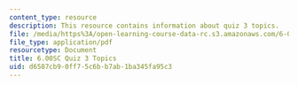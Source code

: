 ```yaml
---
content_type: resource
description: This resource contains information about quiz 3 topics.
file: /media/https%3A/open-learning-course-data-rc.s3.amazonaws.com/6-00sc-introduction-to-computer-science-and-programming-spring-2011/d6587cb90ff75c6bb7ab1ba345fa95c3_MIT6_00SCS11_q3_topics.pdf
file_type: application/pdf
resourcetype: Document
title: 6.00SC Quiz 3 Topics
uid: d6587cb9-0ff7-5c6b-b7ab-1ba345fa95c3
---
```

